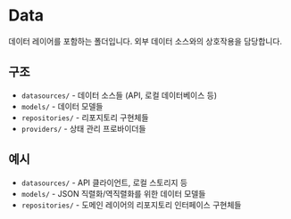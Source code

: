 # Data

데이터 레이어를 포함하는 폴더입니다. 외부 데이터 소스와의 상호작용을 담당합니다.

## 구조
- `datasources/` - 데이터 소스들 (API, 로컬 데이터베이스 등)
- `models/` - 데이터 모델들
- `repositories/` - 리포지토리 구현체들
- `providers/` - 상태 관리 프로바이더들

## 예시
- `datasources/` - API 클라이언트, 로컬 스토리지 등
- `models/` - JSON 직렬화/역직렬화를 위한 데이터 모델들
- `repositories/` - 도메인 레이어의 리포지토리 인터페이스 구현체들 